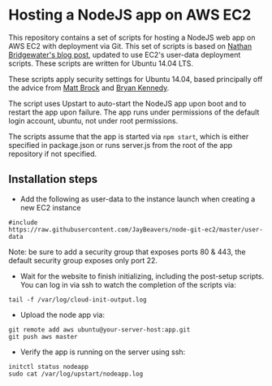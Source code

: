 # Hosting a NodeJS app on AWS EC2

This repository contains a set of scripts for hosting a NodeJS web app on AWS EC2
with deployment via Git.  This set of scripts is based on [Nathan Bridgewater's
blog post](http://iws.io/hosting-a-nodejs-express-application-on-amazon-web-services-ec2/),
updated to use EC2's user-data deployment scripts.  These scripts are written for
Ubuntu 14.04 LTS.

These scripts apply security settings for Ubuntu 14.04, based principally off the
advice from [Matt Brock](http://blog.mattbrock.co.uk/hardening-the-security-on-ubuntu-server-14-04/)
and [Bryan Kennedy](http://plusbryan.com/my-first-5-minutes-on-a-server-or-essential-security-for-linux-servers).

The script uses Upstart to auto-start the NodeJS app upon boot and to restart the
app upon failure.  The app runs under permissions of the default login account,
ubuntu, not under root permissions.

The scripts assume that the app is started via `npm start`, which is either
specified in package.json or runs server.js from the root of the app repository
if not specified.

## Installation steps

* Add the following as user-data to the instance launch when creating a new EC2 instance
```
#include
https://raw.githubusercontent.com/JayBeavers/node-git-ec2/master/user-data
```
Note: be sure to add a security group that exposes ports 80 & 443, the default security group exposes only port 22.

* Wait for the website to finish initializing, including the post-setup scripts.
You can log in via ssh to watch the completion of the scripts via:
```
tail -f /var/log/cloud-init-output.log
```

* Upload the node app via:
```
git remote add aws ubuntu@your-server-host:app.git
git push aws master
```

* Verify the app is running on the server using ssh:
```
initctl status nodeapp
sudo cat /var/log/upstart/nodeapp.log
```
